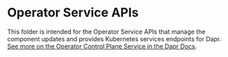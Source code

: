 # Operator Service APIs

This folder is intended for the Operator Service APIs that manage the component updates and provides Kubernetes services endpoints for Dapr. [See more on the Operator Control Plane Service in the Dapr Docs](https://docs.dapr.io/concepts/dapr-services/operator/).